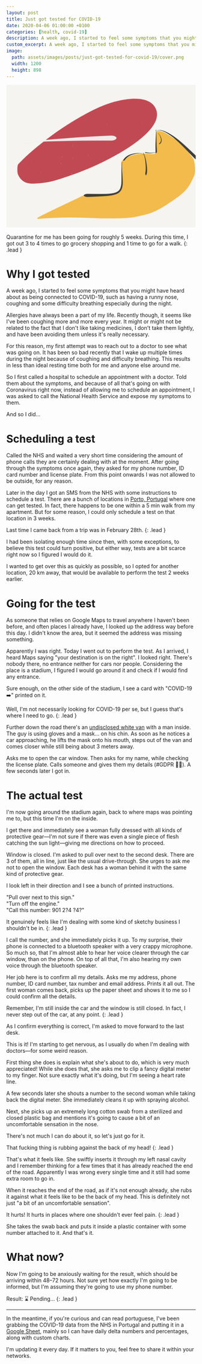 ```yaml
---
layout: post
title: Just got tested for COVID-19
date: 2020-04-06 01:00:00 +0100
categories: [health, covid-19]
description: A week ago, I started to feel some symptoms that you might have heard about as being connected to COVID-19, such as having a runny nose, coughing and some difficulty breathing especially during the night.
custom_excerpt: A week ago, I started to feel some symptoms that you might have heard about as being connected to COVID-19, such as having a runny nose, coughing and some difficulty breathing especially during the night.
image:
  path: assets/images/posts/just-got-tested-for-covid-19/cover.png
  width: 1200 
  height: 898
---
```


![COVID-19 nasal test](assets/images/posts/just-got-tested-for-covid-19/cover.png)

Quarantine for me has been going for roughly 5 weeks. During this time, I got out 3 to 4 times to go grocery shopping and 1 time to go for a walk.
{: .lead }


# Why I got tested

A week ago, I started to feel some symptoms that you might have heard about as being connected to COVID-19, such as having a runny nose, coughing and some difficulty breathing especially during the night.

Allergies have always been a part of my life. Recently though, it seems like I've been coughing more and more every year. It might or might not be related to the fact that I don't like taking medicines, I don't take them lightly, and have been avoiding them unless it's really necessary.

For this reason, my first attempt was to reach out to a doctor to see what was going on. It has been so bad recently that I wake up multiple times during the night because of coughing and difficulty breathing. This results in less than ideal resting time both for me and anyone else around me.

So I first called a hospital to schedule an appointment with a doctor. Told them about the symptoms, and because of all that's going on with Coronavirus right now, instead of allowing me to schedule an appointment, I was asked to call the National Health Service and expose my symptoms to them.

And so I did...

# Scheduling a test

Called the NHS and waited a very short time considering the amount of phone calls they are certainly dealing with at the moment. After going through the symptoms once again, they asked for my phone number, ID card number and license plate. From this point onwards I was not allowed to be outside, for any reason.

Later in the day I got an SMS from the NHS with some instructions to schedule a test. There are a bunch of locations in [Porto, Portugal](https://goo.gl/maps/snqpqyqjmzZWbNX69) where one can get tested. In fact, there happens to be one within a 5 min walk from my apartment. But for some reason, I could only schedule a test on that location in 3 weeks.

Last time I came back from a trip was in February 28th.
{: .lead }

I had been isolating enough time since then, with some exceptions, to believe this test could turn positive, but either way, tests are a bit scarce right now so I figured I would do it.

I wanted to get over this as quickly as possible, so I opted for another location, 20 km away, that would be available to perform the test 2 weeks earlier.

# Going for the test

As someone that relies on Google Maps to travel anywhere I haven't been before, and often places I already have, I looked up the address way before this day. I didn't know the area, but it seemed the address was missing something.

Apparently I was right. Today I went out to perform the test. As I arrived, I heard Maps saying "your destination is on the right". I looked right. There's nobody there, no entrance neither for cars nor people. Considering the place is a stadium, I figured I would go around it and check if I would find any entrance.

Sure enough, on the other side of the stadium, I see a card with "COVID-19 ➡️" printed on it.

Well, I'm not necessarily looking for COVID-19 per se, but I guess that's where I need to go.
{: .lead }

Further down the road there's an [undisclosed white van](https://media.giphy.com/media/3orieXm0euA34OIIlW/giphy.gif) with a man inside. The guy is using gloves and a mask… on his chin. As soon as he notices a car approaching, he lifts the mask onto his mouth, steps out of the van and comes closer while still being about 3 meters away.

Asks me to open the car window. Then asks for my name, while checking the license plate. Calls someone and gives them my details (#GDPR 🤷‍♂️). A few seconds later I got in.

# The actual test

I'm now going around the stadium again, back to where maps was pointing me to, but this time I'm on the inside.

I get there and immediately see a woman fully dressed with all kinds of protective gear—I'm not sure if there was even a single piece of flesh catching the sun light—giving me directions on how to proceed.

Window is closed. I'm asked to pull over next to the second desk. There are 3 of them, all in line, just like the usual drive-through. She urges to ask me not to open the window. Each desk has a woman behind it with the same kind of protective gear.

I look left in their direction and I see a bunch of printed instructions.

"Pull over next to this sign."  
"Turn off the engine."  
"Call this number: 901 2?4 ?4?"  

It genuinely feels like I'm dealing with some kind of sketchy business I shouldn't be in.
{: .lead }

I call the number, and she immediately picks it up. To my surprise, their phone is connected to a bluetooth speaker with a very crappy microphone. So much so, that I'm almost able to hear her voice clearer through the car window, than on the phone. On top of all that, I'm also hearing my own voice through the bluetooth speaker.

Her job here is to confirm all my details. Asks me my address, phone number, ID card number, tax number and email address. Prints it all out. The first woman comes back, picks up the paper sheet and shows it to me so I could confirm all the details.

Remember, I'm still inside the car and the window is still closed. In fact, I never step out of the car, at any point.
{: .lead }

As I confirm everything is correct, I'm asked to move forward to the last desk.

This is it! I'm starting to get nervous, as I usually do when I'm dealing with doctors—for some weird reason.

First thing she does is explain what she's about to do, which is very much appreciated! While she does that, she asks me to clip a fancy digital meter to my finger. Not sure exactly what it's doing, but I'm seeing a heart rate line.

A few seconds later she shouts a number to the second woman while taking back the digital meter. She immediately cleans it up with spraying alcohol.

Next, she picks up an extremely long cotton swab from a sterilized and closed plastic bag and mentions it's going to cause a bit of an uncomfortable sensation in the nose.

There's not much I can do about it, so let's just go for it.

That fucking thing is rubbing against the back of my head!
{: .lead }

That's what it feels like. She swiftly inserts it through my left nasal cavity and I remember thinking for a few times that it has already reached the end of the road. Apparently I was wrong every single time and it still had some extra room to go in.

When it reaches the end of the road, as if it's not enough already, she rubs it against what it feels like to be the back of my head. This is definitely not just "a bit of an uncomfortable sensation".

It hurts! It hurts in places where one shouldn't ever feel pain.
{: .lead }

She takes the swab back and puts it inside a plastic container with some number attached to it. And that's it.

# What now?

Now I'm going to be anxiously waiting for the result, which should be arriving within 48–72 hours. Not sure yet how exactly I'm going to be informed, but I'm assuming they're going to use my phone number.

Result: ⌛️ Pending…
{: .lead }

---

In the meantime, if you're curious and can read portuguese, I've been grabbing the COVID-19 data from the NHS in Portugal and putting it in a [Google Sheet](https://docs.google.com/spreadsheets/d/1v6jMH6gVoNqVv00qiBVuP5D5NlqNtnmI9Fah4n0H2Rc/), mainly so I can have daily delta numbers and percentages, along with custom charts.

I'm updating it every day. If it matters to you, feel free to share it within your networks.
